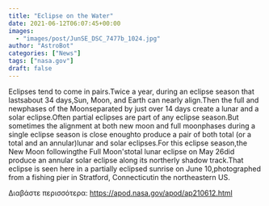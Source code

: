 ```yaml
---
title: "Eclipse on the Water"
date: 2021-06-12T06:07:45+00:00
images:
  - "images/post/JunSE_DSC_7477b_1024.jpg"
author: "AstroBot"
categories: ["News"]
tags: ["nasa.gov"]
draft: false
---
```


Eclipses tend to come in pairs.Twice a year, during an eclipse season that lastsabout 34 days,Sun, Moon, and Earth can nearly align.Then the full and newphases of the Moonseparated by just over 14 days create a lunar and a solar eclipse.Often partial eclipses are part of any eclipse season.But sometimes the alignment at both new moon and full moonphases during a single eclipse season is close enoughto produce a pair of both total (or a total and an annular)lunar and solar eclipses.For this eclipse season,the New Moon followingthe Full Moon'stotal lunar eclipse on May 26did produce an annular solar eclipse along its northerly shadow track.That eclipse is seen here in a partially eclipsed sunrise on June 10,photographed from a fishing pier in Stratford, Connecticutin the northeastern US.

Διαβάστε περισσότερα: https://apod.nasa.gov/apod/ap210612.html
